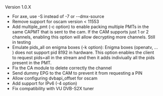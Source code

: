 
Version 1.0.X
- For axe, use -S instead of -7 or --dmx-source 
- Remove support for oscam version < 11553
- Add multiple_pmt (-c option) to enable packing multiple PMTs in the same CAPMT that is sent to the cam. If the CAM supports just 1 or 2 channels, enabling this option will allow decrypting more channels. Still in testing
- Emulate pids_all on enigma boxes (-k option): Enigma boxes (openatv, ... ) does not support pid 8192 in hardware. This option enables the client to request pids=all in the stream and then it adds indiviually all the pids present in the PMT.
- Fix the CA module to delete correctly the channel
- Send dummy EPG to the CAM to prevent it from requesting a PIN
- Allow configuring dvbapi_offset for oscam
- Add support for IPv6 (-4 option)
- Fix compatibility with VU DVB-S2X tuner

